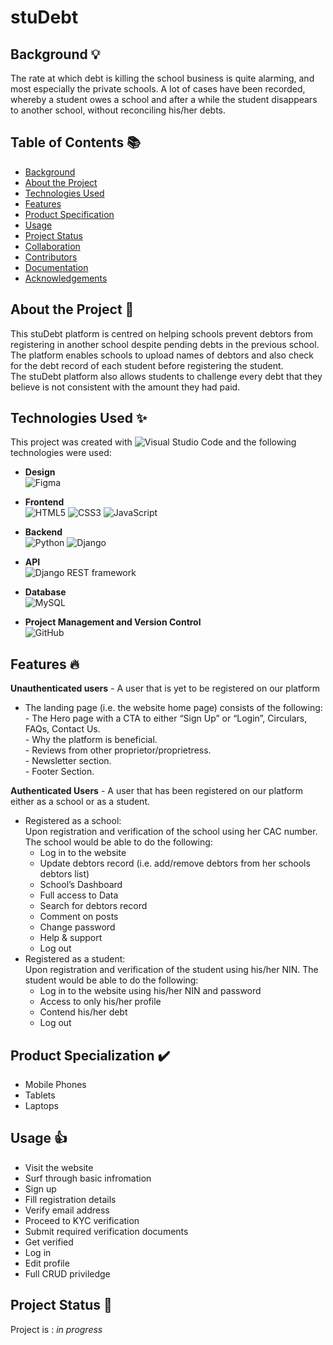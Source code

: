 # stuDebt

## Background 💡
The rate at which debt is killing the school business is quite alarming, and most especially the private schools.  A lot of cases have been recorded, whereby a student owes a school and after a while the student disappears to another school, without reconciling his/her debts.

## Table of Contents 📚
* [Background](#background)
* [About the Project](#about-the-project)
* [Technologies Used](#technologies-used)
* [Features](#features)
* [Product Specification](#product-specialization)
* [Usage](#usage)
* [Project Status](#project-status)
* [Collaboration](#collaboration)
* [Contributors](#contributors)
* [Documentation](#documentation)
* [Acknowledgements](#acknowledgements)

## About the Project 📖
This stuDebt platform is centred on helping schools prevent debtors from registering in another school despite pending debts in the previous school.<br/>
The platform enables schools to upload names of debtors and also check for the debt record of each student before registering the student. <br>
The stuDebt platform also allows students to challenge every debt that they believe is not consistent with the amount they had paid. 

## Technologies Used ✨
This project was created with ![Visual Studio Code](https://img.shields.io/badge/Visual%20Studio%20Code-0078d7.svg?style=for-the-badge&logo=visual-studio-code&logoColor=white) and the following technologies were used: <br/>
* __Design__<br/>
        ![Figma](https://img.shields.io/badge/figma-%23F24E1E.svg?style=for-the-badge&logo=figma&logoColor=white)

* __Frontend__<br/>
      ![HTML5](https://img.shields.io/badge/html5-%23E34F26.svg?style=for-the-badge&logo=html5&logoColor=white)
      ![CSS3](https://img.shields.io/badge/css3-%231572B6.svg?style=for-the-badge&logo=css3&logoColor=white)
      ![JavaScript](https://img.shields.io/badge/javascript-%23323330.svg?style=for-the-badge&logo=javascript&logoColor=%23F7DF1E)

* __Backend__<br/>
        ![Python](https://img.shields.io/badge/python-3670A0?style=for-the-badge&logo=python&logoColor=ffdd54)
        ![Django](https://img.shields.io/badge/django-%23092E20.svg?style=for-the-badge&logo=django&logoColor=white)

* __API__<br/>
        ![Django REST framework](https://img.shields.io/badge/djangorestframework%20-%23000.svg?&style=for-the-badge&logo=djangorestframework&logoColor=white/)

* __Database__<br/>
        ![MySQL](https://img.shields.io/badge/mysql-%2300f.svg?style=for-the-badge&logo=mysql&logoColor=white)


* __Project Management and Version Control__<br/>
        ![GitHub](https://img.shields.io/badge/github-%23121011.svg?style=for-the-badge&logo=github&logoColor=white)

## Features 🔥
__Unauthenticated users__ - A user that is yet to be registered on our platform
 * The landing page (i.e. the website home page) consists of the following: <br/>
       - The Hero page with a CTA to either “Sign Up” or “Login”, Circulars, FAQs, Contact Us.<br/>
       - Why the platform is beneficial.<br/>
       - Reviews from other proprietor/proprietress.<br/>
       - Newsletter section.<br/>
       - Footer Section.
       
__Authenticated Users__ - A user that has been registered on our platform either as a school or as a student.
 * Registered as a school: <br/>
 Upon registration and verification of the school using her CAC number. The school would be able to do the following:
    - Log in to the website <br/>
    - Update debtors record (i.e. add/remove debtors from her schools debtors list) <br/>
    - School’s Dashboard <br/>
    - Full access to Data <br/>
    - Search for debtors record <br/>
    - Comment on posts <br/>
    - Change password <br/>
    - Help & support <br/>
    - Log out
 * Registered as a student: <br/>
 Upon registration and verification of the student using his/her NIN. The student would be able to do the following:
    - Log in to the website using his/her NIN and password <br/>
    - Access to only his/her profile <br/>
    - Contend his/her debt <br/>
    - Log out 

## Product Specialization ✔️
* Mobile Phones
* Tablets
* Laptops

## Usage 👍
 * Visit the website
 * Surf through basic infromation
 * Sign up
 * Fill registration details
 * Verify email address
 * Proceed to KYC verification
 * Submit required verification documents
 * Get verified
 * Log in
 * Edit profile
 * Full CRUD priviledge
 
 ## Project Status 🚀
Project is : *in progress*
